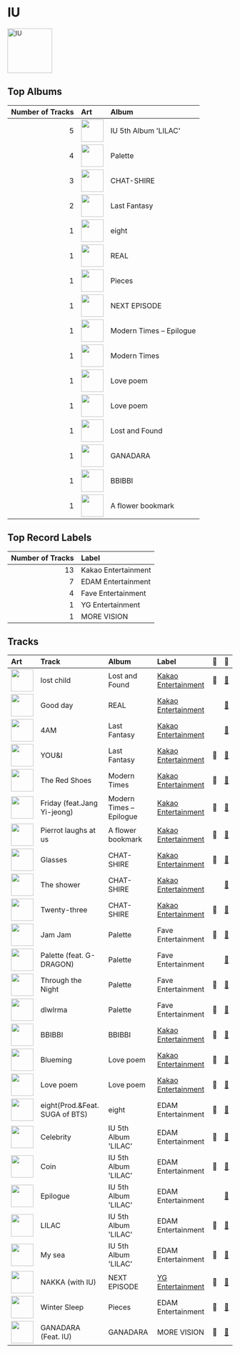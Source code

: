 
# IU


<img src="https://i.scdn.co/image/ab6761610000e5eb006ff3c0136a71bfb9928d34" alt="IU" width="100" />

## Top Albums

|   Number of Tracks | Art                                                                                              | Album                   |
|-------------------:|:-------------------------------------------------------------------------------------------------|:------------------------|
|                  5 | <img src="https://i.scdn.co/image/ab67616d0000b2734ed058b71650a6ca2c04adff" alt="" width="50" /> | IU 5th Album 'LILAC'    |
|                  4 | <img src="https://i.scdn.co/image/ab67616d0000b273c06f0e8b33ac2d246158253e" alt="" width="50" /> | Palette                 |
|                  3 | <img src="https://i.scdn.co/image/ab67616d0000b2736a0cfc4171d2a0cb9dc7c9ab" alt="" width="50" /> | CHAT-SHIRE              |
|                  2 | <img src="https://i.scdn.co/image/ab67616d0000b273bf5f4138ebc9ba3fd6f0cde9" alt="" width="50" /> | Last Fantasy            |
|                  1 | <img src="https://i.scdn.co/image/ab67616d0000b273c63be04ae902b1da7a54d247" alt="" width="50" /> | eight                   |
|                  1 | <img src="https://i.scdn.co/image/ab67616d0000b27315cf3110f19687b1a24943d1" alt="" width="50" /> | REAL                    |
|                  1 | <img src="https://i.scdn.co/image/ab67616d0000b2730d378c4756c4fc34b7d3eeaf" alt="" width="50" /> | Pieces                  |
|                  1 | <img src="https://i.scdn.co/image/ab67616d0000b27378b220af8d09275494180523" alt="" width="50" /> | NEXT EPISODE            |
|                  1 | <img src="https://i.scdn.co/image/ab67616d0000b27315b8cef21bf4482d56c15614" alt="" width="50" /> | Modern Times – Epilogue |
|                  1 | <img src="https://i.scdn.co/image/ab67616d0000b2734897a7925914a3a10ce68c31" alt="" width="50" /> | Modern Times            |
|                  1 | <img src="https://i.scdn.co/image/ab67616d0000b273b658276cd9884ef6fae69033" alt="" width="50" /> | Love poem               |
|                  1 | <img src="https://i.scdn.co/image/ab67616d0000b273dcca2fa0944779dcf8e97222" alt="" width="50" /> | Love poem               |
|                  1 | <img src="https://i.scdn.co/image/ab67616d0000b273a1bb22f3ae0fe8b97bda6931" alt="" width="50" /> | Lost and Found          |
|                  1 | <img src="https://i.scdn.co/image/ab67616d0000b2738c0defcb336a0296eb7d704a" alt="" width="50" /> | GANADARA                |
|                  1 | <img src="https://i.scdn.co/image/ab67616d0000b273a1d785640d9421ec17ea8fe6" alt="" width="50" /> | BBIBBI                  |
|                  1 | <img src="https://i.scdn.co/image/ab67616d0000b273f8ac90d6852487a82df1b443" alt="" width="50" /> | A flower bookmark       |

## Top Record Labels

|   Number of Tracks | Label               |
|-------------------:|:--------------------|
|                 13 | Kakao Entertainment |
|                  7 | EDAM Entertainment  |
|                  4 | Fave Entertainment  |
|                  1 | YG Entertainment    |
|                  1 | MORE VISION         |

## Tracks

| Art                                                                                              | Track                          | Album                   | Label                                                   | 💚   | 🔗                                                          |
|:-------------------------------------------------------------------------------------------------|:-------------------------------|:------------------------|:--------------------------------------------------------|:----|:-----------------------------------------------------------|
| <img src="https://i.scdn.co/image/ab67616d0000b273a1bb22f3ae0fe8b97bda6931" alt="" width="50" /> | lost child                     | Lost and Found          | [Kakao Entertainment](../labels/kakao_entertainment.md) | 💚   | [🔗](https://open.spotify.com/track/1EzYoGGkr0azLsiq8svGSl) |
| <img src="https://i.scdn.co/image/ab67616d0000b27315cf3110f19687b1a24943d1" alt="" width="50" /> | Good day                       | REAL                    | [Kakao Entertainment](../labels/kakao_entertainment.md) |     | [🔗](https://open.spotify.com/track/1SwZVVH9BnXtLRLi2cbFhw) |
| <img src="https://i.scdn.co/image/ab67616d0000b273bf5f4138ebc9ba3fd6f0cde9" alt="" width="50" /> | 4AM                            | Last Fantasy            | [Kakao Entertainment](../labels/kakao_entertainment.md) |     | [🔗](https://open.spotify.com/track/3K2qsjNSynFOx2XHTHGXT2) |
| <img src="https://i.scdn.co/image/ab67616d0000b273bf5f4138ebc9ba3fd6f0cde9" alt="" width="50" /> | YOU&I                          | Last Fantasy            | [Kakao Entertainment](../labels/kakao_entertainment.md) | 💚   | [🔗](https://open.spotify.com/track/37S86pw74OH8j96ZmMnrpR) |
| <img src="https://i.scdn.co/image/ab67616d0000b2734897a7925914a3a10ce68c31" alt="" width="50" /> | The Red Shoes                  | Modern Times            | [Kakao Entertainment](../labels/kakao_entertainment.md) | 💚   | [🔗](https://open.spotify.com/track/3atsk5EWI5fNxLMIJnfYfJ) |
| <img src="https://i.scdn.co/image/ab67616d0000b27315b8cef21bf4482d56c15614" alt="" width="50" /> | Friday (feat.Jang Yi-jeong)    | Modern Times – Epilogue | [Kakao Entertainment](../labels/kakao_entertainment.md) | 💚   | [🔗](https://open.spotify.com/track/0GsRx0gPft6RmijIwMsKmG) |
| <img src="https://i.scdn.co/image/ab67616d0000b273f8ac90d6852487a82df1b443" alt="" width="50" /> | Pierrot laughs at us           | A flower bookmark       | [Kakao Entertainment](../labels/kakao_entertainment.md) | 💚   | [🔗](https://open.spotify.com/track/7rx1DA57CL4nGS3AnFGjgJ) |
| <img src="https://i.scdn.co/image/ab67616d0000b2736a0cfc4171d2a0cb9dc7c9ab" alt="" width="50" /> | Glasses                        | CHAT-SHIRE              | [Kakao Entertainment](../labels/kakao_entertainment.md) | 💚   | [🔗](https://open.spotify.com/track/4ogMtogPGtC1VwKRNiHymx) |
| <img src="https://i.scdn.co/image/ab67616d0000b2736a0cfc4171d2a0cb9dc7c9ab" alt="" width="50" /> | The shower                     | CHAT-SHIRE              | [Kakao Entertainment](../labels/kakao_entertainment.md) |     | [🔗](https://open.spotify.com/track/6Ig42GJlpNtP77kGIXYZc4) |
| <img src="https://i.scdn.co/image/ab67616d0000b2736a0cfc4171d2a0cb9dc7c9ab" alt="" width="50" /> | Twenty-three                   | CHAT-SHIRE              | [Kakao Entertainment](../labels/kakao_entertainment.md) | 💚   | [🔗](https://open.spotify.com/track/3YkDslZvvMixTwgDId0aYB) |
| <img src="https://i.scdn.co/image/ab67616d0000b273c06f0e8b33ac2d246158253e" alt="" width="50" /> | Jam Jam                        | Palette                 | Fave Entertainment                                      | 💚   | [🔗](https://open.spotify.com/track/3h7WIL3B6nP3171zl6HWj8) |
| <img src="https://i.scdn.co/image/ab67616d0000b273c06f0e8b33ac2d246158253e" alt="" width="50" /> | Palette (feat. G-DRAGON)       | Palette                 | Fave Entertainment                                      |     | [🔗](https://open.spotify.com/track/3y7ByLZ05tluscOTRgEJ9Y) |
| <img src="https://i.scdn.co/image/ab67616d0000b273c06f0e8b33ac2d246158253e" alt="" width="50" /> | Through the Night              | Palette                 | Fave Entertainment                                      | 💚   | [🔗](https://open.spotify.com/track/3P3UA61WRQqwCXaoFOTENd) |
| <img src="https://i.scdn.co/image/ab67616d0000b273c06f0e8b33ac2d246158253e" alt="" width="50" /> | dlwlrma                        | Palette                 | Fave Entertainment                                      | 💚   | [🔗](https://open.spotify.com/track/4NPARrLIbtMl29ZJv8ESr2) |
| <img src="https://i.scdn.co/image/ab67616d0000b273a1d785640d9421ec17ea8fe6" alt="" width="50" /> | BBIBBI                         | BBIBBI                  | [Kakao Entertainment](../labels/kakao_entertainment.md) | 💚   | [🔗](https://open.spotify.com/track/4as4XEOR03oGm1STUKl6pa) |
| <img src="https://i.scdn.co/image/ab67616d0000b273b658276cd9884ef6fae69033" alt="" width="50" /> | Blueming                       | Love poem               | [Kakao Entertainment](../labels/kakao_entertainment.md) | 💚   | [🔗](https://open.spotify.com/track/4Dr2hJ3EnVh2Aaot6fRwDO) |
| <img src="https://i.scdn.co/image/ab67616d0000b273dcca2fa0944779dcf8e97222" alt="" width="50" /> | Love poem                      | Love poem               | [Kakao Entertainment](../labels/kakao_entertainment.md) | 💚   | [🔗](https://open.spotify.com/track/4B6cJ34Mkfiu4Xo8t8QU7F) |
| <img src="https://i.scdn.co/image/ab67616d0000b273c63be04ae902b1da7a54d247" alt="" width="50" /> | eight(Prod.&Feat. SUGA of BTS) | eight                   | EDAM Entertainment                                      | 💚   | [🔗](https://open.spotify.com/track/0pYacDCZuRhcrwGUA5nTBe) |
| <img src="https://i.scdn.co/image/ab67616d0000b2734ed058b71650a6ca2c04adff" alt="" width="50" /> | Celebrity                      | IU 5th Album 'LILAC'    | EDAM Entertainment                                      | 💚   | [🔗](https://open.spotify.com/track/5nCwjUUsmBuNZKn9Xu10Os) |
| <img src="https://i.scdn.co/image/ab67616d0000b2734ed058b71650a6ca2c04adff" alt="" width="50" /> | Coin                           | IU 5th Album 'LILAC'    | EDAM Entertainment                                      | 💚   | [🔗](https://open.spotify.com/track/7CZRguMolNqIobnXxpV735) |
| <img src="https://i.scdn.co/image/ab67616d0000b2734ed058b71650a6ca2c04adff" alt="" width="50" /> | Epilogue                       | IU 5th Album 'LILAC'    | EDAM Entertainment                                      |     | [🔗](https://open.spotify.com/track/6rcwrRWKyjaFyUL8b8GlIJ) |
| <img src="https://i.scdn.co/image/ab67616d0000b2734ed058b71650a6ca2c04adff" alt="" width="50" /> | LILAC                          | IU 5th Album 'LILAC'    | EDAM Entertainment                                      | 💚   | [🔗](https://open.spotify.com/track/5xrtzzzikpG3BLbo4q1Yul) |
| <img src="https://i.scdn.co/image/ab67616d0000b2734ed058b71650a6ca2c04adff" alt="" width="50" /> | My sea                         | IU 5th Album 'LILAC'    | EDAM Entertainment                                      | 💚   | [🔗](https://open.spotify.com/track/46wDG6evLn2iPoQ0F8CUWk) |
| <img src="https://i.scdn.co/image/ab67616d0000b27378b220af8d09275494180523" alt="" width="50" /> | NAKKA (with IU)                | NEXT EPISODE            | [YG Entertainment](../labels/yg_entertainment.md)       | 💚   | [🔗](https://open.spotify.com/track/4t2FIqZJORKZGSKg30SShr) |
| <img src="https://i.scdn.co/image/ab67616d0000b2730d378c4756c4fc34b7d3eeaf" alt="" width="50" /> | Winter Sleep                   | Pieces                  | EDAM Entertainment                                      | 💚   | [🔗](https://open.spotify.com/track/2y4hHM6c48Qzk0bqh33XfB) |
| <img src="https://i.scdn.co/image/ab67616d0000b2738c0defcb336a0296eb7d704a" alt="" width="50" /> | GANADARA (Feat. IU)            | GANADARA                | MORE VISION                                             | 💚   | [🔗](https://open.spotify.com/track/5quFr5s5PXYfUX5jV2EBZ1) |